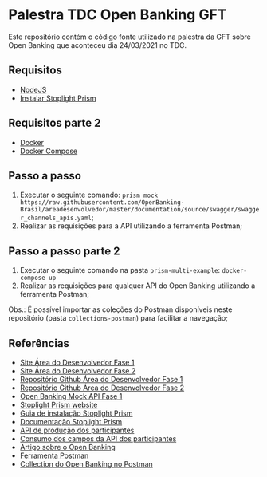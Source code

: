 # Palestra TDC Open Banking GFT

Este repositório contém o código fonte utilizado na palestra da GFT sobre Open Banking que aconteceu dia 24/03/2021 no TDC.

## Requisitos

- [NodeJS](https://nodejs.org/en/)
- [Instalar Stoplight Prism](https://github.com/stoplightio/prism#-installation-and-Usage)

## Requisitos parte 2

- [Docker](https://docs.docker.com/get-docker/)
- [Docker Compose](https://docs.docker.com/compose/install/)

## Passo a passo

1. Executar o seguinte comando: `prism mock https://raw.githubusercontent.com/OpenBanking-Brasil/areadesenvolvedor/master/documentation/source/swagger/swagger_channels_apis.yaml`;
2. Realizar as requisições para a API utilizando a ferramenta Postman;

## Passo a passo parte 2

1. Executar o seguinte comando na pasta `prism-multi-example`: `docker-compose up`
2. Realizar as requisições para qualquer API do Open Banking utilizando a ferramenta Postman;

Obs.: É possível importar as coleções do Postman disponíveis neste repositório (pasta `collections-postman`) para facilitar a navegação;
  
## Referências

- [Site Área do Desenvolvedor Fase 1](https://openbanking-brasil.github.io/areadesenvolvedor/#introducao)
- [Site Área do Desenvolvedor Fase 2](https://openbanking-brasil.github.io/areadesenvolvedor-fase2/#introducao)
- [Repositório Github Área do Desenvolvedor Fase 1](https://github.com/OpenBanking-Brasil/areadesenvolvedor)
- [Repositório Github Área do Desenvolvedor Fase 2](https://github.com/openbanking-brasil/areadesenvolvedor-fase2)
- [Open Banking Mock API Fase 1](https://github.com/OpenBanking-Brasil/mock-api)
- [Stoplight Prism website](https://stoplight.io/open-source/prism/)
- [Guia de instalação Stoplight Prism](https://github.com/stoplightio/prism#-installation-and-Usage)
- [Documentação Stoplight Prism](https://meta.stoplight.io/docs/prism/README.md)
- [API de produção dos participantes](https://data.directory.openbankingbrasil.org.br/participants)
- [Consumo dos campos da API dos participantes](https://openbanking-brasil.github.io/areadesenvolvedor-fase2/#participantes-open-banking-brasil)
- [Artigo sobre o Open Banking](https://blog.gft.com/br/2021/02/23/como-o-open-banking-funciona-na-pratica/)
- [Ferramenta Postman](https://www.postman.com/downloads/)
- [Collection do Open Banking no Postman](https://app.getpostman.com/join-team?invite_code=c9b7529ae11f615366a03067558e9c44&ws=0234a02b-34b1-4f4d-af57-e0ffab23a8e9)